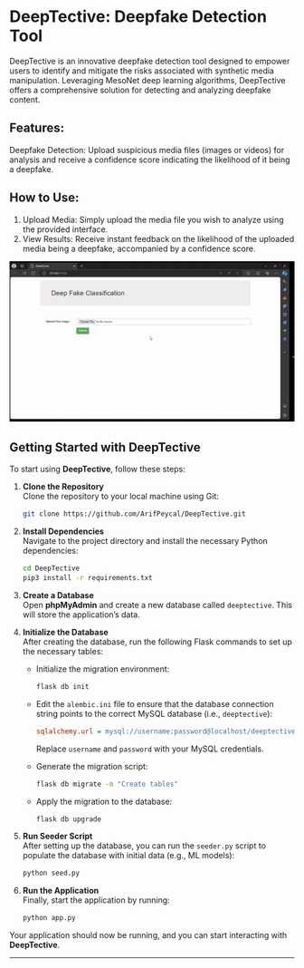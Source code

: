 # DeepTective: Deepfake Detection Tool
DeepTective is an innovative deepfake detection tool designed to empower users to identify and mitigate the risks associated with synthetic media manipulation. Leveraging MesoNet deep learning algorithms, DeepTective offers a comprehensive solution for detecting and analyzing deepfake content.

## Features:
Deepfake Detection: Upload suspicious media files (images or videos) for analysis and receive a confidence score indicating the likelihood of it being a deepfake.

## How to Use:
1. Upload Media: Simply upload the media file you wish to analyze using the provided interface.
2. View Results: Receive instant feedback on the likelihood of the uploaded media being a deepfake, accompanied by a confidence score.
   
![alt](DeepTective%20Tuto.gif)

## Getting Started with DeepTective

To start using **DeepTective**, follow these steps:

1. **Clone the Repository**  
   Clone the repository to your local machine using Git:
   ```bash
   git clone https://github.com/ArifPeycal/DeepTective.git   
   ```

2. **Install Dependencies**  
   Navigate to the project directory and install the necessary Python dependencies:
   ```bash
   cd DeepTective
   pip3 install -r requirements.txt
   ```

3. **Create a Database**  
   Open **phpMyAdmin** and create a new database called `deeptective`. This will store the application’s data.

4. **Initialize the Database**  
   After creating the database, run the following Flask commands to set up the necessary tables:

   - Initialize the migration environment:
     ```bash
     flask db init
     ```

   - Edit the `alembic.ini` file to ensure that the database connection string points to the correct MySQL database (i.e., `deeptective`):
     ```ini
     sqlalchemy.url = mysql://username:password@localhost/deeptective
     ```
     Replace `username` and `password` with your MySQL credentials.

   - Generate the migration script:
     ```bash
     flask db migrate -m "Create tables"
     ```

   - Apply the migration to the database:
     ```bash
     flask db upgrade
     ```

5. **Run Seeder Script**  
   After setting up the database, you can run the `seeder.py` script to populate the database with initial data (e.g., ML models):
   ```bash
   python seed.py
   ```

6. **Run the Application**  
   Finally, start the application by running:
   ```bash
   python app.py
   ```

Your application should now be running, and you can start interacting with **DeepTective**.

---

<!---
 Contributors:
Arif Peycal (github.com/ArifPeycal)
License:
This project is licensed under the MIT License. See the LICENSE file for details.

Feedback and Support:
 For feedback or support inquiries, please contact deeptective.support@example.com.
 -->
